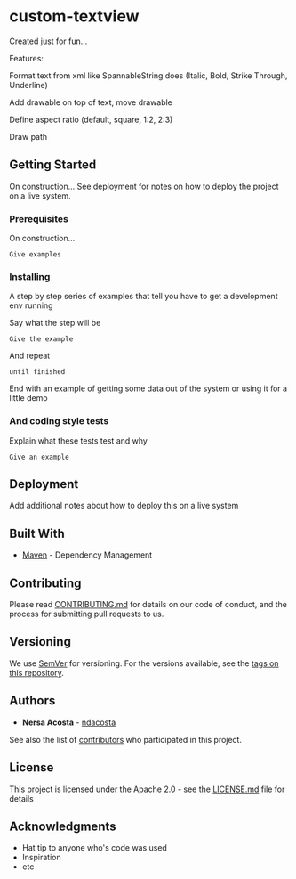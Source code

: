 # custom-textview

Created just for fun...

Features:

Format text from xml like SpannableString does (Italic, Bold, Strike Through, Underline)

Add drawable on top of text, move drawable

Define aspect ratio (default, square, 1:2, 2:3)

Draw path

## Getting Started

On construction...
See deployment for notes on how to deploy the project on a live system.

### Prerequisites

On construction...

```
Give examples
```

### Installing

A step by step series of examples that tell you have to get a development env running

Say what the step will be

```
Give the example
```

And repeat

```
until finished
```

End with an example of getting some data out of the system or using it for a little demo


### And coding style tests

Explain what these tests test and why

```
Give an example
```

## Deployment

Add additional notes about how to deploy this on a live system

## Built With

* [Maven](https://maven.apache.org/) - Dependency Management

## Contributing

Please read [CONTRIBUTING.md](https://gist.github.com/PurpleBooth/b24679402957c63ec426) for details on our code of conduct, and the process for submitting pull requests to us.

## Versioning

We use [SemVer](http://semver.org/) for versioning. For the versions available, see the [tags on this repository](https://github.com/your/project/tags).

## Authors

* **Nersa Acosta** - [ndacosta](https://github.com/ndacosta)

See also the list of [contributors](https://github.com/ndacosta/custom-view-java/contributors) who participated in this project.

## License

This project is licensed under the Apache 2.0 - see the [LICENSE.md](LICENSE.md) file for details

## Acknowledgments

* Hat tip to anyone who's code was used
* Inspiration
* etc


